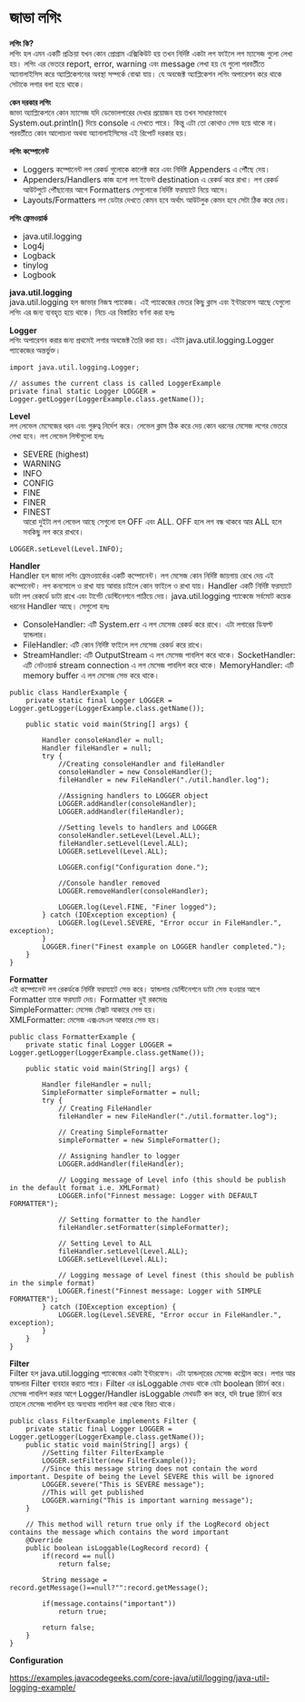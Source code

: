 # জাভা লগিং                

**লগিং কি?**               
লগিং হল এমন একটি প্রক্রিয়া যখন কোন প্রোগ্রাম এক্সিকিউট হয় তখন নির্দিষ্ট একটা লগ ফাইলে লগ ম্যাসেজ গুলো লেখা হয়। লগিং এর ভেতরে report, error, warning এবং message লেখা হয় যে গুলো পরবর্তীতে অ্যানালাইসিস করে অ্যাপ্লিকেশনের অবস্থা সম্পর্কে বোঝা যায়। যে অবজেক্ট অ্যাপ্লিকেশন লগিং অপারেশন করে থাকে সেটাকে লগার বলা হয়ে থাকে।              

**কেন দরকার লগিং**                                  
জাভা অ্যাপ্লিকেশনে কোন ম্যাসেজ যদি ডেভোলপারের দেখার প্রয়োজন হয় তখন সাধারণভাবে System.out.println() দিয়ে console এ দেখতে পারে। কিন্তু এটা তো কোথাও সেভ হয়ে থাকে না। পরবর্তীতে কোন আলোচনা অথবা অ্যানালাইসিসের এই রিপোর্ট দরকার হয়।                    

**লগিং কম্পোনেন্ট**    
* Loggers কম্পোনেন্ট লগ রেকর্ড গুলোকে কালেক্ট করে এবং নির্দিষ্ট Appenders এ পৌঁছে দেয়।                          
* Appenders/Handlers কাজ হলো লগ ইভেন্ট destination এ রেকর্ড করে রাখা। লগ রেকর্ড আউটপুটে পৌঁছানোর আগে Formatters সেগুলোকে নির্দিষ্ট ফরম্যাটে নিয়ে আসে।                  
* Layouts/Formatters লগ ডেটার দেখতে কেমন হবে অর্থাৎ আউটলুক কেমন হবে সেটা ঠিক করে দেয়।             

**লগিং ফ্রেমওয়ার্ক**                 
* java.util.logging
* Log4j
* Logback
* tinylog
* Logbook   

**java.util.logging**   
java.util.logging হল জাভার নিজস্ব প্যাকেজ। এই প্যাকেজের ভেতর কিছু ক্লাস এবং ইন্টারফেস আছে যেগুলো লগিং এর জন্য ব্যবহৃত হয়ে থাকে। নিচে এর বিস্তারিত বর্ণনা করা হলঃ              

**Logger**              
লগিং অপারেশন করার জন্য প্রথমেই লগার অবজেক্ট তৈরি করা হয়। এইটা java.util.logging.Logger প্যাকেজের অন্তর্ভুক্ত।       
```
import java.util.logging.Logger;

// assumes the current class is called LoggerExample
private final static Logger LOGGER = Logger.getLogger(LoggerExample.class.getName());
```

**Level**            
লগ লেভেল মেসেজের ধরন এবং গুরুত্ব নির্দেশ করে। লেভেল ক্লাস ঠিক করে দেয় কোন ধরনের মেসেজ লগের ভেতরে লেখা হবে। লগ লেভেল লিস্টগুলো হলঃ                          
* SEVERE (highest)
* WARNING
* INFO
* CONFIG
* FINE
* FINER
* FINEST                     
আরো দুইটা লগ লেভেল আছে সেগুলো হল OFF এবং ALL. OFF হলে লগ বন্ধ থাকবে আর ALL হলে সবকিছু লগ করে রাখবে।                
```
LOGGER.setLevel(Level.INFO);
```

**Handler**  
Handler হল জাভা লগিং ফ্রেমওয়ার্কের একটি কম্পোনেন্ট। লগ মেসেজ কোন নির্দিষ্ট জায়গায় রেখে দেয় এই কম্পোনেন্ট। লগ কনসোলে ও রাখা যায় আবার চাইলে কোন ফাইলে ও রাখা যায়। Handler একটি নির্দিষ্ট ফরম্যাটে ডাটা লগ রেকর্ডে ডাটা রাখে এবং টার্গেট ডেস্টিনেশনে পাঠিয়ে দেয়। java.util.logging প্যাকেজে সর্বমোট কয়েক ধরনের Handler আছে। সেগুলো হলঃ                     
* ConsoleHandler: এটি System.err এ লগ মেসেজ রেকর্ড করে রাখে। এটা লগারের ডিফল্ট হ্যান্ডলার।                  
* FileHandler: এটি কোন নির্দিষ্ট ফাইলে লগ মেসেজ রেকর্ড করে রাখে।
* StreamHandler: এটি OutputStream এ লগ মেসেজ পাবলিশ করে থাকে।
SocketHandler: এটি নেটওয়ার্ক stream connection এ লগ মেসেজ পাবলিশ করে থাকে।
MemoryHandler: এটি memory buffer এ লগ মেসেজ সেভ করে থাকে।                     
```
public class HandlerExample {
    private static final Logger LOGGER = Logger.getLogger(LoggerExample.class.getName());

    public static void main(String[] args) {

        Handler consoleHandler = null;
        Handler fileHandler = null;
        try {
            //Creating consoleHandler and fileHandler
            consoleHandler = new ConsoleHandler();
            fileHandler = new FileHandler("./util.handler.log");

            //Assigning handlers to LOGGER object
            LOGGER.addHandler(consoleHandler);
            LOGGER.addHandler(fileHandler);

            //Setting levels to handlers and LOGGER
            consoleHandler.setLevel(Level.ALL);
            fileHandler.setLevel(Level.ALL);
            LOGGER.setLevel(Level.ALL);

            LOGGER.config("Configuration done.");

            //Console handler removed
            LOGGER.removeHandler(consoleHandler);

            LOGGER.log(Level.FINE, "Finer logged");
        } catch (IOException exception) {
            LOGGER.log(Level.SEVERE, "Error occur in FileHandler.", exception);
        }
        LOGGER.finer("Finest example on LOGGER handler completed.");
    }
}
```

**Formatter**            
এই কম্পোনেন্ট লগ রেকর্ডকে নির্দিষ্ট ফরম্যাটে সেভ করে।  হ্যান্ডলার ডেস্টিনেশনে ডাটা সেভ হওয়ার আগে Formatter তাকে ফরম্যাট দেয়। Formatter দুই রকমেরঃ               
SimpleFormatter: মেসেজ টেক্সট আকারে সেভ হয়।         
XMLFormatter: মেসেজ এক্সএমএল আকারে সেভ হয়।                         
```
public class FormatterExample {
    private static final Logger LOGGER = Logger.getLogger(LoggerExample.class.getName());

    public static void main(String[] args) {

        Handler fileHandler = null;
        SimpleFormatter simpleFormatter = null;
        try {
            // Creating FileHandler
            fileHandler = new FileHandler("./util.formatter.log");

            // Creating SimpleFormatter
            simpleFormatter = new SimpleFormatter();

            // Assigning handler to logger
            LOGGER.addHandler(fileHandler);

            // Logging message of Level info (this should be publish in the default format i.e. XMLFormat)
            LOGGER.info("Finnest message: Logger with DEFAULT FORMATTER");

            // Setting formatter to the handler
            fileHandler.setFormatter(simpleFormatter);

            // Setting Level to ALL
            fileHandler.setLevel(Level.ALL);
            LOGGER.setLevel(Level.ALL);

            // Logging message of Level finest (this should be publish in the simple format)
            LOGGER.finest("Finnest message: Logger with SIMPLE FORMATTER");
        } catch (IOException exception) {
            LOGGER.log(Level.SEVERE, "Error occur in FileHandler.", exception);
        }
    }
}
```

**Filter**          
Filter হল java.util.logging প্যাকেজের একটা ইন্টারফেস। এটা হ্যান্ডলা্রের মেসেজ কন্ট্রোল করে। লগার আর হ্যান্ডলার Filter ব্যবহার করতে পারে। Filter এর isLoggable মেথড থাকে যেটা boolean রিটার্ন করে। মেসেজ পাবলিশ করার আগে Logger/Handler isLoggable মেথডটি কল করে, যদি true রিটার্ন করে তাহলে মেসেজ পাবলিশ হয় অন্যথায় পাবলিশ করা থেকে বিরত থাকে।      

```
public class FilterExample implements Filter {
    private static final Logger LOGGER = Logger.getLogger(LoggerExample.class.getName());
    public static void main(String[] args) {
        //Setting filter FilterExample
        LOGGER.setFilter(new FilterExample());
        //Since this message string does not contain the word important. Despite of being the Level SEVERE this will be ignored
        LOGGER.severe("This is SEVERE message");
        //This will get published
        LOGGER.warning("This is important warning message");
    }

    // This method will return true only if the LogRecord object contains the message which contains the word important
    @Override
    public boolean isLoggable(LogRecord record) {
        if(record == null)
            return false;

        String message = record.getMessage()==null?"":record.getMessage();

        if(message.contains("important"))
            return true;

        return false;
    }
}
```     

**Configuration**            

https://examples.javacodegeeks.com/core-java/util/logging/java-util-logging-example/
